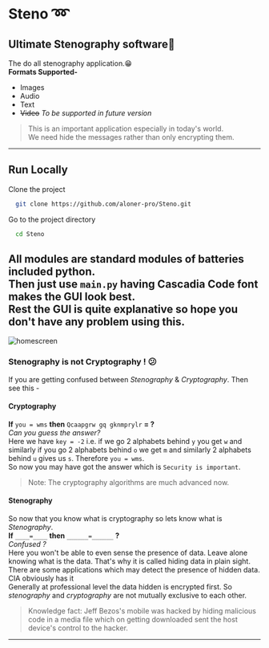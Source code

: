 # Steno :loop:
## Ultimate Stenography software:superhero:
The do all stenography application.:grin:<br>
**Formats Supported-**
- Images
- Audio
- Text
- ~~Video~~ _To be supported in future version_
>This is an important application especially in today's world.<br>
> We need hide the messages rather than only encrypting them.
---
## Run Locally

Clone the project

```bash
  git clone https://github.com/aloner-pro/Steno.git
```

Go to the project directory

```bash
  cd Steno
```
All modules are standard modules of **batteries included** python.<br>
Then just use `main.py` having **Cascadia Code** font makes the GUI look best.<br>
Rest the GUI is quite explanative so hope you don't have any problem using this.
---
![homescreen](https://github.com/aloner-pro/Steno/blob/master/images/home_screeen.png?raw=true)
### Stenography is not Cryptography ! :confused:
If you are getting confused between _Stenography_ & _Cryptography_. Then see this -
#### Cryptography 
**If** `you = wms` **then** `Qcaapgrw gq gknmprylr` **= ?**<br>
_Can you guess the answer?_<br>
Here we have `key = -2` i.e. if we go 2 alphabets behind `y` you get 
`w` and similarly if you go 2 alphabets behind `o` we get `m` and similarly 2 alphabets behind `u` gives us `s`. Therefore `you = wms`. <br>
So now you may have got the answer which is `Security is important`.
> Note: The cryptography algorithms are much advanced now.
#### Stenography
So now that you know what is cryptography so lets know what is _Stenography_.<br>
**If** `____=____` **then** `______=______` **?**<br>
_Confused ?_<br>
Here you won't be able to even sense the presence of data. Leave alone knowing what
is the data. That's why it is called hiding data in plain sight. There are some applications which
may detect the presence of hidden data. CIA obviously has it <emoji><br>
Generally at professional level the data hidden is encrypted first. So _stenography_ and _cryptography_ are not
mutually exclusive to each other.
>Knowledge fact: Jeff Bezos's mobile was hacked by hiding malicious code in a media 
>file which on getting downloaded sent the host device's control to the hacker. 
---
